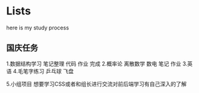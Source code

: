 # Lists
here is my study process

## 国庆任务
1.数据结构学习 笔记整理 代码 作业 完成
2.概率论 离散数学 数电 笔记 作业
3.英语
4.毛笔字练习 乒乓球 飞盘

5.小组项目 想要学习CSS或者和组长进行交流对前后端学习有自己深入的了解
